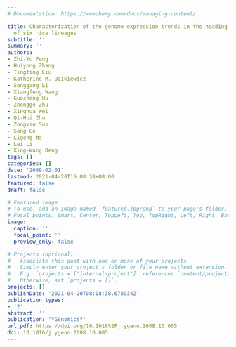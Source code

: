 ```yaml
---
# Documentation: https://wowchemy.com/docs/managing-content/

title: Characterization of the genome expression trends in the heading-stage panicle
  of six rice lineages
subtitle: ''
summary: ''
authors:
- Zhi-Yu Peng
- Huiyong Zhang
- Tingting Liu
- Katherine M. Dzikiewicz
- Songgang Li
- Xiangfeng Wang
- Guocheng Hu
- Zhengge Zhu
- Xinghua Wei
- Qi-Hui Zhu
- Zongxiu Sun
- Song Ge
- Ligeng Ma
- Lei Li
- Xing-Wang Deng
tags: []
categories: []
date: '2009-02-01'
lastmod: 2021-04-20T16:08:38+08:00
featured: false
draft: false

# Featured image
# To use, add an image named `featured.jpg/png` to your page's folder.
# Focal points: Smart, Center, TopLeft, Top, TopRight, Left, Right, BottomLeft, Bottom, BottomRight.
image:
  caption: ''
  focal_point: ''
  preview_only: false

# Projects (optional).
#   Associate this post with one or more of your projects.
#   Simply enter your project's folder or file name without extension.
#   E.g. `projects = ["internal-project"]` references `content/project/deep-learning/index.md`.
#   Otherwise, set `projects = []`.
projects: []
publishDate: '2021-04-20T08:08:38.678934Z'
publication_types:
- '2'
abstract: ''
publication: '*Genomics*'
url_pdf: https://doi.org/10.1016%2Fj.ygeno.2008.10.005
doi: 10.1016/j.ygeno.2008.10.005
---
```

